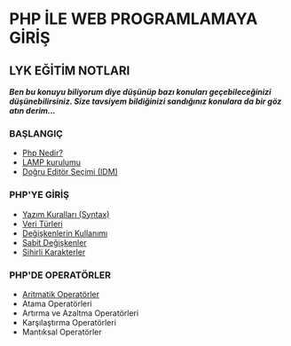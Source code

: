 # PHP İLE WEB PROGRAMLAMAYA GİRİŞ
## LYK EĞİTİM NOTLARI

***Ben bu konuyu biliyorum diye düşünüp bazı konuları geçebileceğinizi düşünebilirsiniz. Size tavsiyem bildiğinizi sandığınız konulara da bir göz atın derim...***

### BAŞLANGIÇ

- [Php Nedir?](https://github.com/yeniceri1453/Ubuntu-Php/blob/master/notlar/php_nedir.md)
- [LAMP kurulumu](https://github.com/yeniceri1453/Ubuntu-Php/blob/master/notlar/kurulum.md)
- [Doğru Editör Seçimi (IDM)](https://github.com/yeniceri1453/Ubuntu-Php/blob/master/notlar/editor_secimi.md)

### PHP'YE GİRİŞ

- [Yazım Kuralları (Syntax)](https://github.com/yeniceri1453/Ubuntu-Php/blob/master/notlar/yazim_kurallari.md)
- [Veri Türleri](https://github.com/yeniceri1453/Ubuntu-Php/blob/master/notlar/veri_turleri.md)
- [Değişkenlerin Kullanımı](https://github.com/yeniceri1453/Ubuntu-Php/blob/master/notlar/degiskenler.md)
- [Sabit Değişkenler](https://github.com/yeniceri1453/Ubuntu-Php/blob/master/notlar/sabit_degiskenler.md)
- [Sihirli Karakterler](https://github.com/yeniceri1453/Ubuntu-Php/blob/master/notlar/sihirli_karakterler.md)

### PHP'DE OPERATÖRLER

- [Aritmatik Operatörler](https://github.com/yeniceri1453/Ubuntu-Php/blob/master/notlar/aritmatik.md)
- Atama Operatörleri
- Artırma ve Azaltma Operatörleri
- Karşılaştırma Operatörleri
- Mantıksal Operatörler
